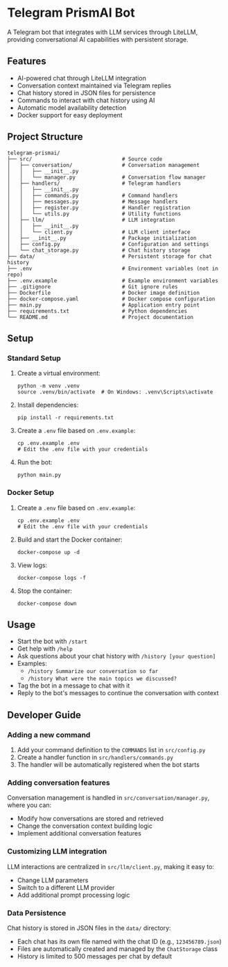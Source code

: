 # Telegram PrismAI Bot

A Telegram bot that integrates with LLM services through LiteLLM, providing conversational AI capabilities with persistent storage.

## Features

- AI-powered chat through LiteLLM integration
- Conversation context maintained via Telegram replies
- Chat history stored in JSON files for persistence
- Commands to interact with chat history using AI
- Automatic model availability detection
- Docker support for easy deployment

## Project Structure

```
telegram-prismai/
├── src/                             # Source code
│   ├── conversation/                # Conversation management
│   │   ├── __init__.py
│   │   └── manager.py               # Conversation flow manager
│   ├── handlers/                    # Telegram handlers
│   │   ├── __init__.py
│   │   ├── commands.py              # Command handlers
│   │   ├── messages.py              # Message handlers
│   │   ├── register.py              # Handler registration
│   │   └── utils.py                 # Utility functions
│   ├── llm/                         # LLM integration
│   │   ├── __init__.py
│   │   └── client.py                # LLM client interface
│   ├── __init__.py                  # Package initialization
│   ├── config.py                    # Configuration and settings
│   └── chat_storage.py              # Chat history storage
├── data/                            # Persistent storage for chat history
├── .env                             # Environment variables (not in repo)
├── .env.example                     # Example environment variables
├── .gitignore                       # Git ignore rules
├── Dockerfile                       # Docker image definition
├── docker-compose.yaml              # Docker compose configuration
├── main.py                          # Application entry point
├── requirements.txt                 # Python dependencies
└── README.md                        # Project documentation
```

## Setup

### Standard Setup

1. Create a virtual environment:
   ```
   python -m venv .venv
   source .venv/bin/activate  # On Windows: .venv\Scripts\activate
   ```

2. Install dependencies:
   ```
   pip install -r requirements.txt
   ```

3. Create a `.env` file based on `.env.example`:
   ```
   cp .env.example .env
   # Edit the .env file with your credentials
   ```

4. Run the bot:
   ```
   python main.py
   ```

### Docker Setup

1. Create a `.env` file based on `.env.example`:
   ```
   cp .env.example .env
   # Edit the .env file with your credentials
   ```

2. Build and start the Docker container:
   ```
   docker-compose up -d
   ```

3. View logs:
   ```
   docker-compose logs -f
   ```

4. Stop the container:
   ```
   docker-compose down
   ```

## Usage

- Start the bot with `/start`
- Get help with `/help`
- Ask questions about your chat history with `/history [your question]`
- Examples:
  - `/history Summarize our conversation so far`
  - `/history What were the main topics we discussed?`
- Tag the bot in a message to chat with it
- Reply to the bot's messages to continue the conversation with context

## Developer Guide

### Adding a new command

1. Add your command definition to the `COMMANDS` list in `src/config.py`
2. Create a handler function in `src/handlers/commands.py`
3. The handler will be automatically registered when the bot starts

### Adding conversation features

Conversation management is handled in `src/conversation/manager.py`, where you can:

- Modify how conversations are stored and retrieved
- Change the conversation context building logic
- Implement additional conversation features

### Customizing LLM integration

LLM interactions are centralized in `src/llm/client.py`, making it easy to:

- Change LLM parameters
- Switch to a different LLM provider
- Add additional prompt processing logic

### Data Persistence

Chat history is stored in JSON files in the `data/` directory:
- Each chat has its own file named with the chat ID (e.g., `123456789.json`)
- Files are automatically created and managed by the `ChatStorage` class
- History is limited to 500 messages per chat by default 